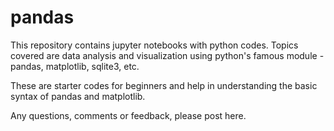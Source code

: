 # pandas

This repository contains jupyter notebooks with python codes. Topics covered are data analysis and visualization using python's famous 
module - pandas, matplotlib, sqlite3, etc.

These are starter codes for beginners and help in understanding the basic syntax of pandas and matplotlib. 

Any questions, comments or feedback, please post here.

